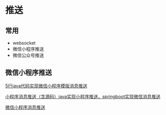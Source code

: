# 推送

## 常用
* websocket
* 微信小程序推送
* 微信公众号推送

## 微信小程序推送

[5行java代码实现微信小程序模版消息推送](https://blog.csdn.net/qiushi_1990/article/details/90406088)

[小程序消息推送（含源码）java实现小程序推送，springboot实现微信消息推送](https://blog.csdn.net/qiushi_1990/article/details/82625390)

[微信小程序消息推送](https://www.jianshu.com/p/56c3c5bf39cb)
